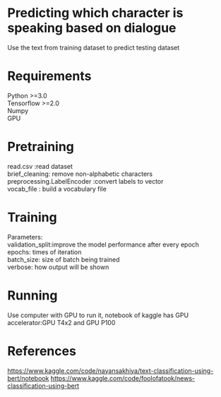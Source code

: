 # Predicting which character is speaking based on dialogue 
Use the text from training dataset to predict testing dataset
# Requirements
Python >=3.0<br />
Tensorflow >=2.0<br />
Numpy <br/>
GPU  <br/>
# Pretraining
read.csv :read dataset<br />
brief_cleaning: remove non-alphabetic characters<br />
preprocessing.LabelEncoder :convert labels to vector<br />
vocab_file : build a vocabulary file
# Training
Parameters: <br />
validation_split:improve the model performance after every epoch<br />
epochs: times of iteration <br />
batch_size: size of batch being trained<br />
verbose: how output will be shown
# Running
Use computer with GPU to run it, notebook of kaggle has GPU accelerator:GPU T4x2 and GPU P100


# References
https://www.kaggle.com/code/nayansakhiya/text-classification-using-bert/notebook
https://www.kaggle.com/code/foolofatook/news-classification-using-bert
